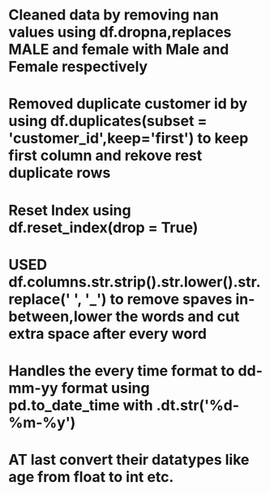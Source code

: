 # Cleaned data by removing nan values using df.dropna,replaces MALE and female with Male and Female respectively
# Removed duplicate customer id by using df.duplicates(subset = 'customer_id',keep='first') to keep first column and rekove rest duplicate rows
# Reset Index using df.reset_index(drop = True) 
# USED  df.columns.str.strip().str.lower().str.replace(' ', '_') to remove spaves in-between,lower the words and cut extra space after every word
# Handles the every time format to dd-mm-yy format using pd.to_date_time with .dt.str('%d-%m-%y')
# AT last convert their datatypes like age from float to int etc.
